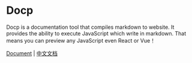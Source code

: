 # Docp

Docp is a documentation tool that compiles markdown to website. It provides the ability to execute JavaScript which write in markdown. That means you can preview any JavaScript even React or Vue！

[Document](https://cicel.github.io/docp/en/introduction.html) | [中文文档](https://cicel.github.io/docp/zh-cn/%E4%BB%8B%E7%BB%8D.html)
